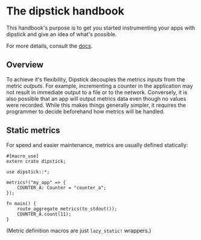# The dipstick handbook

This handbook's purpose is to get you started instrumenting your apps with dipstick
and give an idea of what's possible.

For more details, consult the [docs](https://docs.rs/dipstick/).

## Overview

To achieve it's flexibility, Dipstick decouples the metrics _inputs_ from the metric _outputs_.
For example, incrementing a counter in the application may not result in immediate output to a file or to the network.
Conversely, it is also possible that an app will output metrics data even though no values were recorded.
While this makes things generally simpler, it requires the programmer to decide beforehand how metrics will be handled.


## Static metrics

For speed and easier maintenance, metrics are usually defined statically:

```rust,skt-plain
#[macro_use] 
extern crate dipstick;

use dipstick::*;

metrics!("my_app" => {
    COUNTER_A: Counter = "counter_a";
});

fn main() {
    route_aggregate_metrics(to_stdout());
    COUNTER_A.count(11);
}
```

(Metric definition macros are just `lazy_static!` wrappers.)
